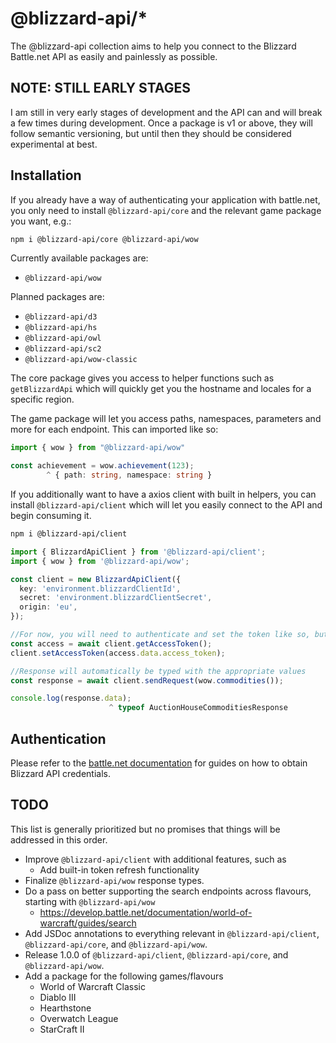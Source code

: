 # @blizzard-api/\*

The @blizzard-api collection aims to help you connect to the Blizzard Battle.net API as easily and painlessly as possible.

## NOTE: STILL EARLY STAGES

I am still in very early stages of development and the API can and will break a few times during development. Once a package is v1 or above, they will follow semantic versioning, but until then they should be considered experimental at best.

## Installation

If you already have a way of authenticating your application with battle.net, you only need to install `@blizzard-api/core` and the relevant game package you want, e.g.:

```sh
npm i @blizzard-api/core @blizzard-api/wow
```

Currently available packages are:

- `@blizzard-api/wow`

Planned packages are:

- `@blizzard-api/d3`
- `@blizzard-api/hs`
- `@blizzard-api/owl`
- `@blizzard-api/sc2`
- `@blizzard-api/wow-classic`

The core package gives you access to helper functions such as `getBlizzardApi` which will quickly get you the hostname and locales for a specific region.

The game package will let you access paths, namespaces, parameters and more for each endpoint. This can imported like so:

```ts
import { wow } from "@blizzard-api/wow"

const achievement = wow.achievement(123);
        ^ { path: string, namespace: string }
```

If you additionally want to have a axios client with built in helpers, you can install `@blizzard-api/client` which will let you easily connect to the API and begin consuming it.

```sh
npm i @blizzard-api/client
```

```ts
import { BlizzardApiClient } from '@blizzard-api/client';
import { wow } from '@blizzard-api/wow';

const client = new BlizzardApiClient({
  key: 'environment.blizzardClientId',
  secret: 'environment.blizzardClientSecret',
  origin: 'eu',
});

//For now, you will need to authenticate and set the token like so, but this will be changed in a future update to be handled implicitly in the client
const access = await client.getAccessToken();
client.setAccessToken(access.data.access_token);

//Response will automatically be typed with the appropriate values
const response = await client.sendRequest(wow.commodities());

console.log(response.data);
                      ^ typeof AuctionHouseCommoditiesResponse
```

## Authentication

Please refer to the [battle.net documentation](https://develop.battle.net/documentation/guides/getting-started) for guides on how to obtain Blizzard API credentials.

## TODO

This list is generally prioritized but no promises that things will be addressed in this order.

- Improve `@blizzard-api/client` with additional features, such as
  - Add built-in token refresh functionality
- Finalize `@blizzard-api/wow` response types.
- Do a pass on better supporting the search endpoints across flavours, starting with `@blizzard-api/wow`
  - https://develop.battle.net/documentation/world-of-warcraft/guides/search
- Add JSDoc annotations to everything relevant in `@blizzard-api/client`, `@blizzard-api/core`, and `@blizzard-api/wow`.
- Release 1.0.0 of `@blizzard-api/client`, `@blizzard-api/core`, and `@blizzard-api/wow`.
- Add a package for the following games/flavours
  - World of Warcraft Classic
  - Diablo III
  - Hearthstone
  - Overwatch League
  - StarCraft II
